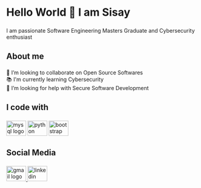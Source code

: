<h1 align="left">Hello World 👋 I am Sisay</h1>

###

<p align="left">I am passionate Software Engineering Masters Graduate and Cybersecurity enthusiast</p>

###

<h2 align="left">About me</h2>

###

<p align="left">👯 I’m looking to collaborate on Open Source Softwares<br>📚 I'm currently learning  Cybersecurity<br>🤝 I’m looking for help with Secure Software Development</p>

###

<h2 align="left">I code with</h2>

###

<div align="left">
  <img src="https://cdn.jsdelivr.net/gh/devicons/devicon/icons/mysql/mysql-original.svg" height="40" width="52" alt="mysql logo"  />
  <img src="https://cdn.jsdelivr.net/gh/devicons/devicon/icons/python/python-original.svg" height="40" width="52" alt="python logo"  />
  <img src="https://cdn.jsdelivr.net/gh/devicons/devicon/icons/bootstrap/bootstrap-original.svg" height="40" width="52" alt="bootstrap logo"  />
</div>

###

<h2 align="left">Social Media</h2>

###

<div align="left">
  <a href="sisaycit@gmail.com" target="_blank">
    <img src="https://raw.githubusercontent.com/maurodesouza/profile-readme-generator/master/src/assets/icons/social/gmail/default.svg" width="52" height="40" alt="gmail logo"  />
  </a>
  <a href="https://et.linkedin.com/in/sisay-deresa-345525114" target="_blank">
    <img src="https://raw.githubusercontent.com/maurodesouza/profile-readme-generator/master/src/assets/icons/social/linkedin/default.svg" width="52" height="40" alt="linkedin logo"  />
  </a>
</div>

###
